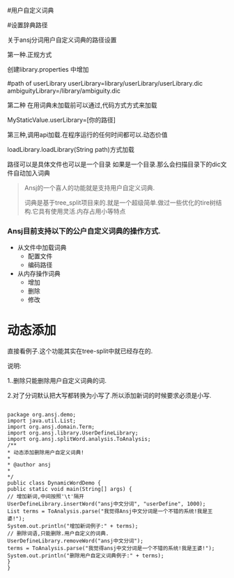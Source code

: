 #用户自定义词典

#设置辞典路径

关于ansj分词用户自定义词典的路径设置

第一种.正规方式

创建library.properties
中增加

#path of userLibrary
userLibrary=library/userLibrary/userLibrary.dic
ambiguityLibrary=/library/ambiguity.dic


第二种
在用词典未加载前可以通过,代码方式方式来加载

MyStaticValue.userLibrary=[你的路径]



第三种,调用api加载.在程序运行的任何时间都可以.动态价值

loadLibrary.loadLibrary(String path)方式加载




路径可以是具体文件也可以是一个目录
如果是一个目录.那么会扫描目录下的dic文件自动加入词典


> Ansj的一个喜人的功能就是支持用户自定义词典.
> 
> 词典是基于tree_split项目来的.就是一个超级简单.做过一些优化的tire树结构.它具有使用灵活.内存占用小等特点


### Ansj目前支持以下的公户自定义词典的操作方式.

* 从文件中加载词典
	* 配置文件
	* 编码路径
* 从内存操作词典
	* 增加
	* 删除
	* 修改
	
# 动态添加

直接看例子.这个功能其实在tree-split中就已经存在的.

说明:

1..删除只能删除用户自定义词典的词.

2.对了分词默认把大写都转换为小写了.所以添加新词的时候要求必须是小写.
<pre><code>
package org.ansj.demo;
import java.util.List;
import org.ansj.domain.Term;
import org.ansj.library.UserDefineLibrary;
import org.ansj.splitWord.analysis.ToAnalysis;
/**
* 动态添加删除用户自定义词典!
* 
* @author ansj
* 
*/
public class DynamicWordDemo {
public static void main(String[] args) {
// 增加新词,中间按照'\t'隔开
UserDefineLibrary.insertWord("ansj中文分词", "userDefine", 1000);
List<Term> terms = ToAnalysis.parse("我觉得Ansj中文分词是一个不错的系统!我是王婆!");
System.out.println("增加新词例子:" + terms);
// 删除词语,只能删除.用户自定义的词典.
UserDefineLibrary.removeWord("ansj中文分词");
terms = ToAnalysis.parse("我觉得ansj中文分词是一个不错的系统!我是王婆!");
System.out.println("删除用户自定义词典例子:" + terms);
}
}

</pre></code>
